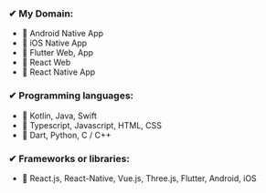 ### ✔ My Domain:

  - 🌱 Android Native App
  - 🌱 iOS Native App
  - 🌱 Flutter Web, App
  - 🌱 React Web
  - 🌱 React Native App

### ✔ Programming languages:

  - 🌱 Kotlin, Java, Swift
  - 🌱 Typescript, Javascript, HTML, CSS
  - 🌱 Dart, Python, C / C++

### ✔ Frameworks or libraries:

  - 🌱 React.js, React-Native, Vue.js, Three.js, Flutter, Android, iOS
